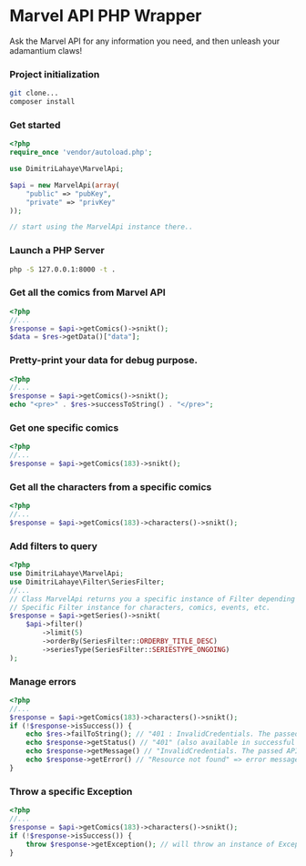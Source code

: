 # Marvel API PHP Wrapper

Ask the Marvel API for any information you need, and then unleash your adamantium claws!

### Project initialization
```bash
git clone...
composer install
```

### Get started
```php
<?php
require_once 'vendor/autoload.php';

use DimitriLahaye\MarvelApi;

$api = new MarvelApi(array(
	"public" => "pubKey",
	"private" => "privKey"
));

// start using the MarvelApi instance there..
```

### Launch a PHP Server
```bash
php -S 127.0.0.1:8000 -t .
```

### Get all the comics from Marvel API
```php
<?php
//...
$response = $api->getComics()->snikt();
$data = $res->getData()["data"];
```

### Pretty-print your data for debug purpose.
```php
<?php
//...
$response = $api->getComics()->snikt();
echo "<pre>" . $res->successToString() . "</pre>";
```

### Get one specific comics
```php
<?php
//...
$response = $api->getComics(183)->snikt();
```

### Get all the characters from a specific comics
```php
<?php
//...
$response = $api->getComics(183)->characters()->snikt();
```

### Add filters to query
```php
<?php
use DimitriLahaye\MarvelApi;
use DimitriLahaye\Filter\SeriesFilter;
//...
// Class MarvelApi returns you a specific instance of Filter depending on your current namespace.
// Specific Filter instance for characters, comics, events, etc.
$response = $api->getSeries()->snikt(
	$api->filter()
		->limit(5)
		->orderBy(SeriesFilter::ORDERBY_TITLE_DESC)
		->seriesType(SeriesFilter::SERIESTYPE_ONGOING)
);
```

### Manage errors
```php
<?php
//...
$response = $api->getComics(183)->characters()->snikt();
if (!$response->isSuccess()) {
	echo $res->failToString(); // "401 : InvalidCredentials. The passed API key is invalid."
	echo $response->getStatus() // "401" (also available in successful call).
	echo $response->getMessage() // "InvalidCredentials. The passed API key is invalid." => error message from Marvel API.
	echo $response->getError() // "Resource not found" => error message from cURL.
}
```

### Throw a specific Exception
```php
<?php
//...
$response = $api->getComics(183)->characters()->snikt();
if (!$response->isSuccess()) {
	throw $response->getException(); // will throw an instance of Exception with status, message from API and message from cURL.
}
```